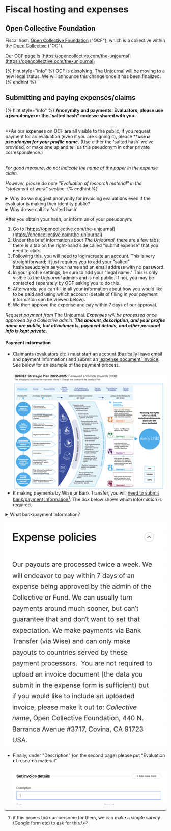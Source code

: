 # Fiscal hosting and expenses

## Open Collective Foundation <a href="#open-collective-foundation-information-documentation-and-help" id="open-collective-foundation-information-documentation-and-help"></a>

Fiscal host: [Open Collective Foundation](https://opencollective.com/foundation) ("OCF"), which is a collective within the [Open Collective](https://opencollective.com/) ("OC").&#x20;

Our OCF page is [https://opencollective.com/the-unjournal](https://opencollective.com/the-unjournal)​

{% hint style="info" %}
OCF is dissolving. The Unjournal will be moving to a new legal status. We will announce this change once it has been finalized.
{% endhint %}



## Submitting and paying expenses/claims

{% hint style="info" %}
**Anonymity** **and payments**: **Evaluators, please use a pseudonym or the "salted hash" code we shared with you.**

\
**As our expenses on OCF are all visible to the public, if you request payment for an evaluation (even if you are signing it), please **_**use a pseudonym for your profile name.**_ (Use either the 'salted hash' we've provided, or make one up and tell us this pseudonym in other private correspondence.)

\
_For good measure, do not indicate the name of the paper in the expense claim._

_However, please do note "Evaluation of research material" in the "statement of work" section._
{% endhint %}

<details>

<summary>Why do we suggest anonymity for invoicing evaluations even if the evaluator is making their identity public?</summary>

We may wish to pay different base amounts for hard-to-source expertise or specific requests. We also intend to give prizes and incentives for strong work. \
\
In general, we want to be transparent and to explain and justify our choices, including these payments. However, if people claim payments on the OCF page and see others were paid more (or less), they might initially find this unfair. We don't have a clear way to explain the context _on that page_, thus I thought anonymity would be preferrable.&#x20;

</details>

<details>

<summary>Why do we call it a 'salted hash'</summary>

The 'hash' itself represents a one-way encryption of either your name or email. We store this information in a database shared only internally at _The Unjournal_. If you are asking for full anonymity, this information is only kept on the hard drive of our co-manager, operations RA, and potentially the evaluator.\
\
_But if we used this_ anyone who knows your name or email could potentially 'check' if you were the person it pertained to. That's why we 'salt' it: we add an additional bit of 'salt', a password only known to our co-managers and operations RA before we encrypt it. This better protects your anonymity.

</details>

After you obtain your hash, or inform us of your pseudonym:

1. Go to [https://opencollective.com/the-unjournal](https://opencollective.com/the-unjournal)
2. Under the brief information about _The Unjournal,_ there are a few tabs; there is a tab on the right-hand side called “submit expense” that you need to click.
3. Following this, you will need to login/create an account. This is very straightforward; it just requires you to add your "salted" hash/pseudonym as your name and an email address with no password.
4. In your profile settings, be sure to add your "legal name." This is only visible to the _Unjournal_ admins and is not public. If not, you may be contacted separately by OCF asking you to do this.
5. Afterwards, you can fill in all your information about how you would like to be paid and using which account (details of filling in your payment information can be viewed below).
6. We then approve the expense and pay within 7 days of our approval.

_Request payment from_ The Unjournal. _Expenses will be processed once approved by a Collective admin. **The amount, description, and your profile name are public, but attachments, payment details, and other personal info is kept private.**_

#### Payment information

* Claimants (evaluators etc.) must start an account (basically leave email and payment information) and submit an ['expense document' invoice](https://opencollective.com/the-unjournal/expenses/new). See below for an example of the payment process.\
  \
  ![](<../.gitbook/assets/image (8).png>)
* If making payments by Wise or Bank Transfer, you will [need to submit bank/payment information](#user-content-fn-1)[^1]. The box below shows which information is required.

<details>

<summary>What bank/payment information?</summary>

Type: ABA \[or?]\
Account Holder: name

Email:

Abartn: ?????????

City:

State:

Country:

Post Code:

First Line:

Legal Type: PRIVATE

Account Type: CHECKING \[or ?]

Account Number: ...

Additional invoice information

</details>

![](<../.gitbook/assets/image (5).png>)

* Finally, under "Description" (on the second page) please put "Evaluation of research material"\
  \
  ![](<../.gitbook/assets/image (13).png>)



[^1]: if this proves too cumbersome for them, we can make a simple survey (Google form etc) to ask for this.\\
